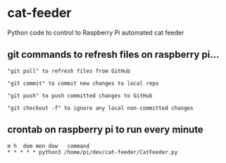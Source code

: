 # cat-feeder
Python code to control to Raspberry Pi automated cat feeder

## git commands to refresh files on raspberry pi...
```
"git pull" to refresh files from GitHub

"git commit" to commit new changes to local repo

"git push" to push committed changes to GitHub

"git checkout -f" to ignore any local non-committed changes
```
## crontab on raspberry pi to run every minute
```
m h  dom mon dow   command
* * * * * python3 /home/pi/dev/cat-feeder/CatFeeder.py
```
